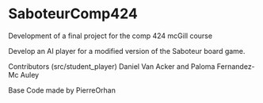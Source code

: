 # SaboteurComp424
Development of a final project for the comp 424 mcGill course

Develop an AI player for a modified version of the Saboteur board game.

Contributors (src/student_player)
  Daniel Van Acker and Paloma Fernandez-Mc Auley
  
Base Code made by PierreOrhan
